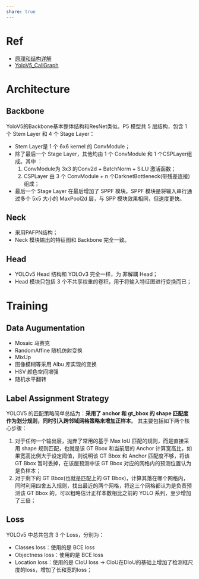 ```yaml
---
share: true
---
```


# Ref

- [原理和结构详解](https://mmyolo.readthedocs.io/zh-cn/latest/recommended_topics/algorithm_descriptions/yolov5_description.html)
- [YoloV5_CallGraph](https://1drv.ms/u/s!AoE-r_P7l4j3g5EoQOOTULGQWOqHRw?e=22JCDb)

# Architecture  

## Backbone

YoloV5的Backbone基本整体结构和ResNet类似。P5 模型共 5 层结构，包含 1 个 Stem Layer 和 4 个 Stage Layer：
- Stem Layer是 1 个 6x6 kernel 的 ConvModule；
- 除了最后一个 Stage Layer，其他均由 1 个 ConvModule 和 1 个CSPLayer组成。其中 ：
	1. ConvModule为 3x3 的Conv2d + BatchNorm + SiLU 激活函数；
	2. CSPLayer 由 3 个 ConvModule + n 个DarknetBottleneck(带残差连接) 组成；
- 最后一个 Stage Layer 在最后增加了 SPPF 模块。SPPF 模块是将输入串行通过多个 5x5 大小的 MaxPool2d 层，与 SPP 模块效果相同，但速度更快。

## Neck

- 采用PAFPN结构；
- Neck 模块输出的特征图和 Backbone 完全一致。

## Head

- YOLOv5 Head 结构和 YOLOv3 完全一样，为 非解耦 Head；
- Head 模块只包括 3 个不共享权重的卷积，用于将输入特征图进行变换而已；

# Training

## Data Augumentation

- Mosaic 马赛克
- RandomAffine 随机仿射变换
- MixUp 
- 图像模糊等采用 Albu 库实现的变换
- HSV 颜色空间增强 
- 随机水平翻转

## Label Assignment Strategy

YOLOV5 的匹配策略简单总结为：**采用了 anchor 和 gt_bbox 的 shape 匹配度作为划分规则，同时引入跨邻域网格策略来增加正样本**。 其主要包括如下两个核心步骤：

1. 对于任何一个输出层，抛弃了常用的基于 Max IoU 匹配的规则，而是直接采用 shape 规则匹配，也就是该 GT Bbox 和当前层的 Anchor 计算宽高比，如果宽高比例大于设定阈值，则说明该 GT Bbox 和 Anchor 匹配度不够，将该 GT Bbox 暂时丢掉，在该层预测中该 GT Bbox 对应的网格内的预测位置认为是负样本；
2. 对于剩下的 GT Bbox(也就是匹配上的 GT Bbox)，计算其落在哪个网格内，同时利用四舍五入规则，找出最近的两个网格，将这三个网格都认为是负责预测该 GT Bbox 的，可以粗略估计正样本数相比之前的 YOLO 系列，至少增加了三倍；


## Loss

YOLOv5 中总共包含 3 个 Loss，分别为：

- Classes loss：使用的是 BCE loss
- Objectness loss：使用的是 BCE loss    
- Location loss：使用的是 CIoU loss -> CIoU在DIoU的基础上增加了检测框尺度的loss，增加了长和宽的loss；
